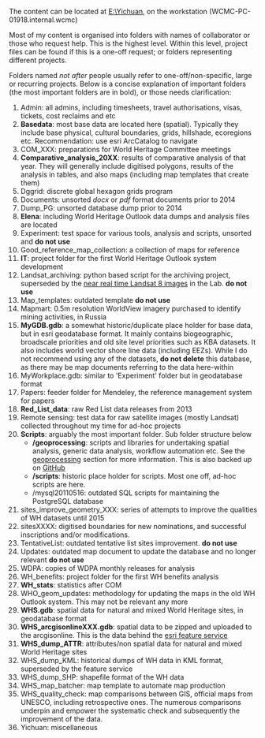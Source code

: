 The content can be located at [E:\Yichuan](E:\Yichuan), on the workstation (WCMC-PC-01918.internal.wcmc)

Most of my content is organised into folders with names of collaborator or those who request help. This is the highest level. Within this level, project files can be found if this is a one-off request; or folders representing different projects. 

Folders named *not after* people usually refer to one-off/non-specific, large or recurring projects. Below is a concise explanation of important folders (the most important folders are in bold), or those needs clarification:

1. Admin: all admins, including timesheets, travel authorisations, visas, tickets, cost reclaims and etc
2. **Basedata**: most base data are located here (spatial). Typically they include base physical, cultural boundaries, grids, hillshade, ecoregions etc. Recommendation: use esri ArcCatalog to navigate
3. COM_XXX: preparations for World Heritage Committee meetings
4. **Comparative_analysis_20XX**: results of comparative analysis of that year. They will generally include digitised polygons, results of the analysis in tables, and also maps (including map templates that create them)
5. Dggrid: discrete global hexagon grids program
6. Documents: unsorted *docx* or *pdf* format documents prior to 2014
7. Dump_PG: unsorted database dump prior to 2014
8. **Elena**: including World Heritage Outlook data dumps and analysis files are located
9. Experiment: test space for various tools, analysis and scripts, unsorted and **do not use**
10. Good_reference_map_collection: a collection of maps for reference
11. **IT**: project folder for the first World Heritage Outlook system development 
12. Landsat_archiving: python based script for the archiving project, superseded by the [near real time Landsat 8 images](http://wh-app.yichuans.me/landsat) in the Lab. **do not use**
13. Map_templates: outdated template **do not use**
14. Mapmart: 0.5m resolution WorldView imagery purchased to identify mining activities, in Russia
15. **MyGDB.gdb**: a somewhat historic/duplicate place holder for base data, but in esri geodatabase format. It mainly contains biogeographic, broadscale priorities and old site level priorities such as KBA datasets. It also includes world vector shore line data (including EEZs). While I do not recommend using any of the datasets, **do not delete** this database, as there may be map documents referring to the data here-within 
16. MyWorkplace.gdb: similar to 'Experiment' folder but in geodatabase format
17. Papers: feeder folder for Mendeley, the reference management system for papers
18. **Red_List_data**: raw Red List data releases from 2013
19. Remote sensing: test data for raw satellite images (mostly Landsat) collected throughout my time for ad-hoc projects
20. **Scripts**: arguably the most important folder. Sub folder structure below
	- **/geoprocessing**: scripts and libraries for undertaking spatial analysis, generic data analysis, workflow automation etc. See the [geoprocessing](geoprocessing.md) section for more information. This is also backed up on [GitHub](https://github.com/Yichuans/geoprocessing)
	- **/scripts**: historic place holder for scripts. Most one off, ad-hoc scripts are here.
	- /mysql20110516: outdated SQL scripts for maintaining the PostgreSQL database
21. sites_improve_geometry_XXX: series of attempts to improve the qualities of WH datasets until 2015
22. sitesXXXX: digitised boundaries for new nominations, and successful inscriptions and/or modifications. 
23. TentativeList: outdated tentative list sites improvement. **do not use**
24. Updates: outdated map document to update the database and no longer relevant **do not use**
25. WDPA: copies of WDPA monthly releases for analysis
26. WH_benefits: project folder for the first WH benefits analysis
27. **WH_stats**: statistics after COM
28. WHO_geom_updates: methodology for updating the maps in the old WH Outlook system. This may not be relevant any more
29. **WHS.gdb**: spatial data for natural and mixed World Heritage sites, in geodatabase format
30. **WHS_arcgisonlineXXX.gdb**: spatial data to be zipped and uploaded to the arcgisonline. This is the data behind the [esri feature service](https://wcmc.io/world-heritage-data)
31. **WHS_dump_ATTR**: attributes/non spatial data for natural and mixed World Heritage sites
32. WHS_dump_KML: historical dumps of WH data in KML format, superseded by the feature service
33. WHS_dump_SHP: shapefile format of the WH data
34. WHS_map_batcher: map template to automate map production
35. WHS_quality_check: map comparisons between GIS, official maps from UNESCO, including retrospective ones. The numerous comparisons underpin and empower the systematic check and subsequently the improvement of the data.
36. Yichuan: miscellaneous